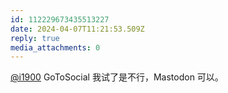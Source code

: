 ```yaml
---
id: 112229673435513227
date: 2024-04-07T11:21:53.509Z
reply: true
media_attachments: 0
---
```


[@i1900](https://mast.dragon-fly.club/@i1900) GoToSocial 我试了是不行，Mastodon 可以。

